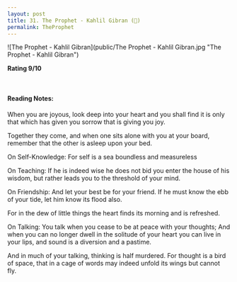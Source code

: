 ```yaml
---
layout: post
title: 31. The Prophet - Kahlil Gibran (📖)
permalink: TheProphet
---
```


![The Prophet - Kahlil Gibran](public/The Prophet - Kahlil Gibran.jpg "The Prophet - Kahlil Gibran")

**Rating 9/10**

<br>

#### Reading Notes:

When you are joyous, look deep into your heart and you shall find it is only that which has given you sorrow that is giving you joy.

Together they come, and when one sits alone with you at your board, remember that the other is asleep upon your bed.

On Self-Knowledge:
For self is a sea boundless and measureless

On Teaching:
If he is indeed wise he does not bid you enter the house of his wisdom, but rather leads you to the threshold of your mind.

On Friendship:
And let your best be for your friend.
If he must know the ebb of your tide, let him know its flood also.

For in the dew of little things the heart finds its morning and is refreshed.

On Talking:
You talk when you cease to be at peace with your thoughts;
And when you can no longer dwell in the solitude of your heart you can live in your lips, and sound is a diversion and a pastime.

And in much of your talking, thinking is half murdered.
For thought is a bird of space, that in a cage of words may indeed unfold its wings but cannot fly.
